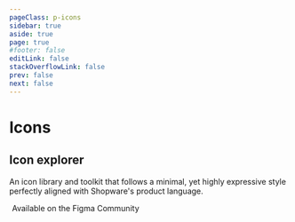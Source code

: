 ```yaml
---
pageClass: p-icons
sidebar: true
aside: true
page: true
#footer: false
editLink: false
stackOverflowLink: false
prev: false
next: false
---
```


<script setup>
import IconSearch from "../components/icons/IconSearch.vue";
</script>

# Icons

## Icon explorer

An icon library and toolkit that follows a minimal, yet highly expressive style perfectly aligned with Shopware's product language.

<a class="fig-link" :href="`https://www.figma.com/community/file/1032564947404478461/meteor-icon-kit-5-2-1-shopware`">
    <SwagIcon icon="figma" type="regular"></SwagIcon>
    <span>Available on the Figma Community</span>
</a>

<IconSearch/>

<style lang="css">
.fig-link {
    display: flex;
    align-items: center;
    color: var(--vp-c-brand);
    gap: 5px;
    margin-bottom: 3rem;
}
</style>
